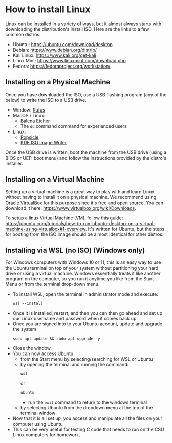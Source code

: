 # How to install Linux

Linux can be installed in a variety of ways, but it almost always starts with downloading the distribution's install ISO. Here are the links to a few common distros:

* Ubuntu: <https://ubuntu.com/download/desktop>
* Debian: <https://www.debian.org/distrib/>
* Kali Linux: <https://www.kali.org/get-kali>
* Linux Mint: <https://www.linuxmint.com/download.php>
* Fedora: <https://fedoraproject.org/workstation/>

## Installing on a Physical Machine

Once you have downloaded the ISO, use a USB flashing program (any of the below) to write the ISO to a USB drive.
* Window: [Rufus](https://rufus.ie/en/)
* MacOS / Linux:
    * [Balena Etcher](https://etcher.balena.io/)
    * The `dd` command command for experienced users
* Linux:
    * [Popsicle](https://github.com/pop-os/popsicle)
    * [KDE ISO Image Writer](https://apps.kde.org/isoimagewriter/)

Once the USB drive is written, boot the machine from the USB drive (using a BIOS or UEFI boot menu) and follow the instructions provided by the distro's installer.

## Installing on a Virtual Machine

Setting up a virtual machine is a great way to play with and learn Linux without having to install it on a physical machine. We recommend using [Oracle VirtualBox](https://www.virtualbox.org/) for this purpose since it's free and open source. You can download it here: <https://www.virtualbox.org/wiki/Downloads>.

To setup a linux Virtual Machine (VM), follow this guide: <https://ubuntu.com/tutorials/how-to-run-ubuntu-desktop-on-a-virtual-machine-using-virtualbox#1-overview>. It's written for Ubuntu, but the steps for booting from the ISO image should be almost identical for other distros.

## Installing via WSL (no ISO) (Windows only)
For Windows computers with Windows 10 or 11, this is an easy way to use the Ubuntu terminal on top of your system without partitioning your hard drive or using a virtual machine. Windows essentially treats it like another program on the computer, so you run it anytime you like from the Start Menu or from the terminal drop-down menu.
* To install WSL, open the terminal in administrator mode and execute:
   ```
   wsl --install
   ```
* Once it is installed, restart, and then you can then go ahead and set up our Linux username and password when it comes back up
* Once you are signed into to your Ubuntu account, update and upgrade the system
  ```
  sudo apt update && sudo apt upgrade -y
  ```
* Close the window
* You can now access Ubuntu
   * from the Start menu by selecting/searching for WSL or Ubuntu
   * by opening the terminal and running the command:
     ```
     wsl
     ```
     or
     ```
     ubuntu
     ```
        * run the `exit` command to return to the windows terminal
   * by selecting Ubuntu from the dropdown menu at the top of the terminal window
* Now that it is all set up, you access and manipulate all the files on your computer using Ubuntu
* This can be very useful for testing C code that needs to run on the CSU Linux computers for homework.
